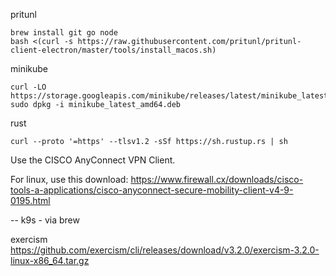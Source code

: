 pritunl

```shell
brew install git go node
bash <(curl -s https://raw.githubusercontent.com/pritunl/pritunl-client-electron/master/tools/install_macos.sh)
```

minikube

```shell
curl -LO https://storage.googleapis.com/minikube/releases/latest/minikube_latest_amd64.deb
sudo dpkg -i minikube_latest_amd64.deb
```

rust
```shell
curl --proto '=https' --tlsv1.2 -sSf https://sh.rustup.rs | sh
```

Use the CISCO AnyConnect VPN Client.

For linux, use this download: https://www.firewall.cx/downloads/cisco-tools-a-applications/cisco-anyconnect-secure-mobility-client-v4-9-0195.html

--
k9s - via brew





exercism
https://github.com/exercism/cli/releases/download/v3.2.0/exercism-3.2.0-linux-x86_64.tar.gz
